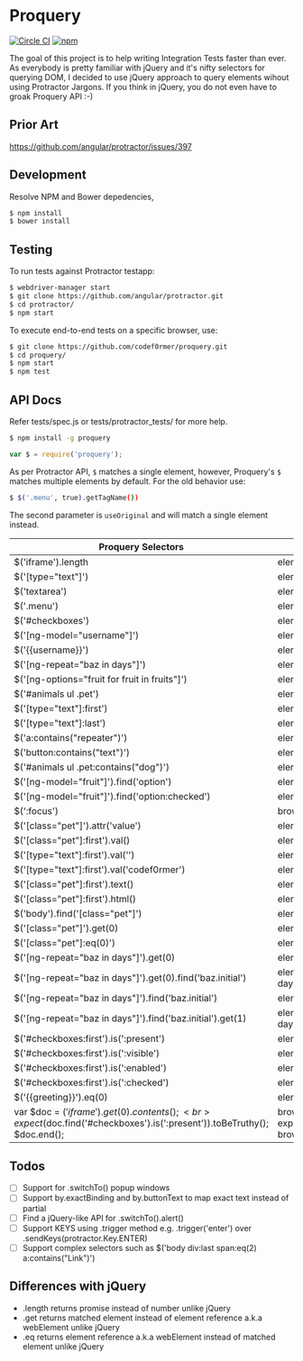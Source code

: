 # Proquery
[![Circle CI](https://img.shields.io/circleci/project/codef0rmer/proquery/master.svg)](https://circleci.com/gh/codef0rmer/proquery)
[![npm](https://img.shields.io/npm/dm/proquery.svg)](https://www.npmjs.com/package/proquery)

The goal of this project is to help writing Integration Tests faster than ever. As everybody is pretty familiar with jQuery and it's nifty selectors for querying DOM, I decided to use jQuery approach to query elements wihout using Protractor Jargons. If you think in jQuery, you do not even have to groak Proquery API :-)

## Prior Art
https://github.com/angular/protractor/issues/397

## Development
Resolve NPM and Bower depedencies,
```sh
$ npm install
$ bower install
```

## Testing
To run tests against Protractor testapp:
```sh
$ webdriver-manager start
$ git clone https://github.com/angular/protractor.git
$ cd protractor/
$ npm start
```

To execute end-to-end tests on a specific browser, use:
```sh
$ git clone https://github.com/codef0rmer/proquery.git
$ cd proquery/
$ npm start
$ npm test
```

## API Docs

Refer tests/spec.js or tests/protractor_tests/ for more help.

```sh
$ npm install -g proquery

```

```js
var $ = require('proquery');
```
As per Protractor API, `$` matches a single element, however, Proquery's `$` matches multiple elements by default. For the old behavior use:
```sh
$ $('.menu', true).getTagName())
```
The second parameter is `useOriginal` and will match a single element instead.


| Proquery Selectors                                        | Protractor Selectors
| --------------------------------------------------------- | ----------------------------------------------------------------------------
| $('iframe').length                                        | element.all(by.css('iframe')).count() 
| $('[type="text"]')                                        | element.all(by.css('[type="text"]')) 
| $('textarea')                                             | element.all(by.css('textarea')) 
| $('.menu')                                                | element.all(by.css('.menu')) 
| $('#checkboxes')                                          | element.all(by.id('checkboxes')) 
| $('[ng-model="username"]')                                | element.all(by.model('username')) 
| $('{{username}}')                                         | element.all(by.binding('username')) 
| $('[ng-repeat="baz in days"]')                            | element.all(by.repeater('baz in days')) 
| $('[ng-options="fruit for fruit in fruits"]')             | element.all(by.options('fruit for fruit in fruits')) 
| $('#animals ul .pet')                                     | element.all(by.cssContainingText('#animals ul .pet')) 
| $('[type="text"]:first')                                  | element.all(by.css('[type="text"]')).first() 
| $('[type="text"]:last')                                   | element.all(by.css('[type="text"]')).last() 
| $('a:contains("repeater")')                               | element.all(by.partialLinkText('repeater')) 
| $('button:contains("text")')                              | element.all(by.partialButtonText('text')) 
| $('#animals ul .pet:contains("dog")')                     | element.all(by.cssContainingText('#animals ul .pet', 'dog')) 
| $('[ng-model="fruit"]').find('option')                    | element.all(by.model('fruit')).all(by.css('option') 
| $('[ng-model="fruit"]').find('option:checked')            | element.all(by.model('fruit')).all(by.css('option:checked') 
| $(':focus')                                               | browser.driver.switchTo().activeElement() 
| $('[class="pet"]').attr('value')                          | element.all(by.css('[class="pet"]')).first().getAttribute('value') 
| $('[class="pet"]:first').val()                            | element(by.css('[class="pet"]')).getAttribute('value') 
| $('[type="text"]:first').val('')                          | element(by.css('[type="text"]')).clear() 
| $('[type="text"]:first').val('codef0rmer')                | element(by.css('[type="text"]')).sendKeys('codef0rmer') 
| $('[class="pet"]:first').text()                           | element(by.css('[class="pet"]')).getText() 
| $('[class="pet"]:first').html()                           | element(by.css('[class="pet"]')).first().getInnerHtml() 
| $('body').find('[class="pet"]')                           | element.all(by.css('body')).all(by.css('[class="pet"]')) 
| $('[class="pet"]').get(0)                                 | element.all(by.css('[class="pet"]')).get(0) 
| $('[class="pet"]:eq(0)')                                  | element.all('[class="pet"]').get(0).getWebElement()
| $('[ng-repeat="baz in days"]').get(0)                     | element(by.repeater('baz in days').row(0)) 
| $('[ng-repeat="baz in days"]').get(0).find('baz.initial') | element(by.repeater('baz in days').row(0).column('baz.initial')) 
| $('[ng-repeat="baz in days"]').find('baz.initial')        | element.all(by.repeater('baz in days').column('baz.initial')) 
| $('[ng-repeat="baz in days"]').find('baz.initial').get(1) | element.all(by.repeater('baz in days').column('baz.initial').row(1)) 
| $('#checkboxes:first').is(':present')                     | element(by.id('checkboxes')).isPresent() 
| $('#checkboxes:first').is(':visible')                     | element(by.id('checkboxes')).isDisplayed() 
| $('#checkboxes:first').is(':enabled')                     | element(by.id('checkboxes')).isEnabled() 
| $('#checkboxes:first').is(':checked')                     | element(by.id('checkboxes')).isSelected() 
| $('{{greeting}}').eq(0)                                   | element.all(by.binding('greeting')).get(0).getWebElement()
| var $doc = $('iframe').get(0).contents();<br>expect($doc.find('#checkboxes').is(':present')).toBeTruthy();<br>$doc.end(); | browser.driver.switchTo().frame(0);<br>expect(element(by.id('checkboxes')).isPresent()).toBeTruthy();<br>browser.driver.switchTo().defaultContent();

## Todos
- [ ] Support for .switchTo() popup windows
- [ ] Support by.exactBinding and by.buttonText to map exact text instead of partial
- [ ] Find a jQuery-like API for .switchTo().alert()
- [ ] Support KEYS using .trigger method e.g. .trigger('enter') over .sendKeys(protractor.Key.ENTER)
- [ ] Support complex selectors such as $('body div:last span:eq(2) a:contains("Link")')

## Differences with jQuery
 * .length returns promise instead of number unlike jQuery
 * .get returns matched element instead of element reference a.k.a webElement unlike jQuery
 * .eq returns element reference a.k.a webElement instead of matched element unlike jQuery
